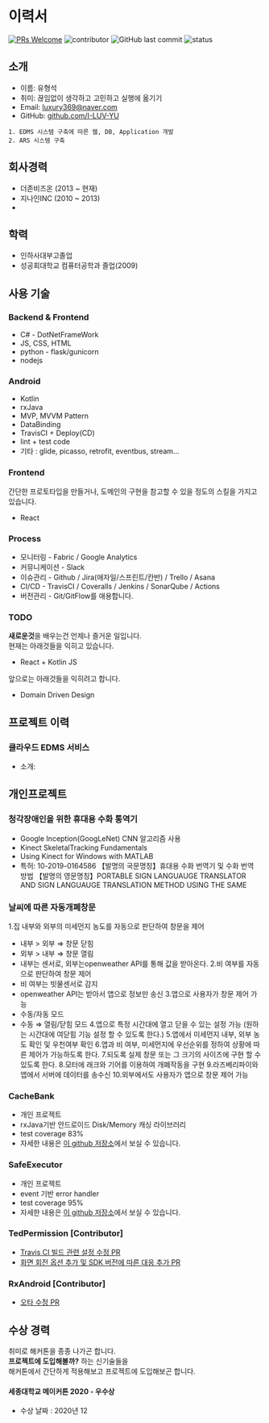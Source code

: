 # 이력서
[![PRs Welcome](https://img.shields.io/badge/PRs-welcome-brightgreen.svg?style=flat-square)](http://makeapullrequest.com)
![contributor](https://img.shields.io/github/contributors/JSpiner/RESUME.svg)
![GitHub last commit](https://img.shields.io/github/last-commit/JSpiner/RESUME.svg)
![status](https://img.shields.io/badge/working-brightgreen.svg)

## 소개
- 이름: 유형석
- 취미: 끊임없이 생각하고 고민하고 실행에 옮기기
- Email: luxury369@naver.com
- GitHub: [github.com/I-LUV-YU](https://github.com/I-LUV-YU)
```
1. EDMS 시스템 구축에 따른 웹, DB, Application 개발
2. ARS 시스템 구축
```


## 회사경력
- 더존비즈온 (2013 ~ 현재)
- 지나인INC (2010 ~ 2013)
- 
## 학력
- 인하사대부고졸업
- 성공회대학교 컴퓨터공학과 졸업(2009)

## 사용 기술
### Backend & Frontend
- C# - DotNetFrameWork
- JS, CSS, HTML
- python - flask/gunicorn
- nodejs


### Android
- Kotlin
- rxJava
- MVP, MVVM Pattern
- DataBinding
- TravisCI + Deploy(CD)
- lint + test code
- 기타 : glide, picasso, retrofit, eventbus, stream...

### Frontend
간단한 프로토타입을 만들거나, 도메인의 구현을 참고할 수 있을 정도의 스킬을 가지고 있습니다.
- React

### Process
- 모니터링 - Fabric / Google Analytics
- 커뮤니케이션 - Slack
- 이슈관리 - Github / Jira(애자일/스프린트/칸반) / Trello / Asana
- CI/CD - TravisCI / Coveralls / Jenkins / SonarQube / Actions
- 버전관리 - Git/GitFlow를 애용합니다.

### TODO
**새로운것**을 배우는건 언제나 즐거운 일입니다. <br/>
현재는 아래것들을 익히고 있습니다.
- React + Kotlin JS

앞으로는 아래것들을 익히려고 합니다.
- Domain Driven Design

## 프로젝트 이력


### 클라우드 EDMS 서비스 
- 소개: 




## 개인프로젝트

### 청각장애인을 위한 휴대용 수화 통역기
- Google Inception(GoogLeNet) CNN 알고리즘 사용
- Kinect SkeletalTracking Fundamentals
- Using Kinect for Windows with MATLAB
- 특허: 10-2019-0164586
【발명의 국문명칭】휴대용 수화 번역기 및 수화 번역 방법
【발명의 영문명칭】PORTABLE SIGN LANGUAUGE TRANSLATOR AND SIGN LANGUAUGE TRANSLATION METHOD USING THE SAME

### 날씨에 따른 자동개폐창문
1.집 내부와 외부의 미세먼지 농도를 자동으로 판단하여 창문을 제어
- 내부 > 외부 ⇒ 창문 닫힘
- 외부 > 내부 ⇒ 창문 열림
- 내부는 센서로, 외부는openweather API를 통해 값을 받아온다.
2.비 여부를 자동으로 판단하여 창문 제어
- 비 여부는 빗물센서로 감지
- openweather API는 받아서 앱으로 정보만 송신
3.앱으로 사용자가 창문 제어 가능
- 수동/자동 모드
- 수동 ⇒ 열림/닫힘 모드
4.앱으로 특정 시간대에 열고 닫을 수 있는 설정 가능
(원하는 시간대에 여닫힘 기능 설정 할 수 있도록 한다.)
5.앱에서 미세먼지 내부, 외부 농도 확인 및 우천여부 확인
6.앱과 비 여부, 미세먼지에 우선순위를 정하여 상황에 따른 제어가 가능하도록 한다.
7.되도록 실제 창문 또는 그 크기의 사이즈에 구현 할 수 있도록 한다.
8.모터에 래크와 기어를 이용하여 개폐작동을 구현
9.라즈베리파이와 앱에서 서버에 데이터를 송수신
10.외부에서도 사용자가 앱으로 창문 제어 가능


### CacheBank
- 개인 프로젝트
- rxJava기반 안드로이드 Disk/Memory 캐싱 라이브러리
- test coverage 83%
- 자세한 내용은 [이 github 저장소](https://github.com/JSpiner/CacheBank)에서 보실 수 있습니다.

### SafeExecutor 
- 개인 프로젝트
- event 기반 error handler
- test coverage 95%
- 자세한 내용은 [이 github 저장소](https://github.com/JSpiner/SafeExecutor)에서 보실 수 있습니다.

### TedPermission [Contributor]
- [Travis CI 빌드 관련 설정 수정 PR](https://github.com/ParkSangGwon/TedPermission/pull/66)
- [화면 회전 옵션 추가 및 SDK 버전에 따른 대응 추가 PR](https://github.com/ParkSangGwon/TedPermission/pull/74#issuecomment-363602722)

### RxAndroid [Contributor]
- [오타 수정 PR](https://github.com/ReactiveX/RxAndroid/pull/411)

## 수상 경력
취미로 해커톤을 종종 나가곤 합니다. <br/>
**프로젝트에 도입해볼까?** 하는 신기술들을 <br/>
해커톤에서 간단하게 적용해보고 프로젝트에 도입해보곤 합니다.

#### 세종대학교 메이커톤 2020 - 우수상
- 수상 날짜 : 2020년 12

<br/>
<br/>
